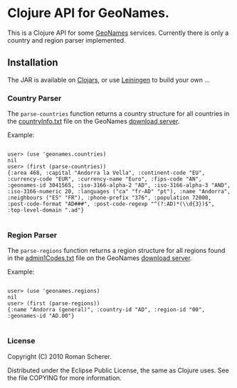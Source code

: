 # Clojure API for GeoNames.

This is a Clojure API for some [GeoNames](http://www.geonames.org)
services. Currently there is only a country and region parser
implemented.

## Installation

The JAR is available on [Clojars](http://clojars.org/geonames), or use
[Leiningen](http://github.com/technomancy/leiningen) to build your own
...

### Country Parser

The `parse-countries` function returns a country structure for all
countries in the
[countryInfo.txt](http://download.geonames.org/export/dump/countryInfo.txt)
file on the GeoNames [download
server](http://download.geonames.org/export/dump/).

Example:
<pre>
<code>
user> (use 'geonames.countries)
nil
user> (first (parse-countries))
{:area 468, :capital "Andorra la Vella", :continent-code "EU",
:currency-code "EUR", :currency-name "Euro", :fips-code "AN",
:geonames-id 3041565, :iso-3166-alpha-2 "AD", :iso-3166-alpha-3 "AND",
:iso-3166-numeric 20, :languages ("ca" "fr-AD" "pt"), :name "Andorra",
:neighbours ("ES" "FR"), :phone-prefix "376", :population 72000,
:post-code-format "AD###", :post-code-regexp "^(?:AD)*(\\d{3})$",
:top-level-domain ".ad"}
</code>
</pre>

### Region Parser

The `parse-regions` function returns a region structure for all
regions found in the
[admin1Codes.txt](http://download.geonames.org/export/dump/admin1Codes.txt)
file on the GeoNames [download
server](http://download.geonames.org/export/dump/).

Example:
<pre>
<code>
user> (use 'geonames.regions)
nil
user> (first (parse-regions))
{:name "Andorra (general)", :country-id "AD", :region-id "00", :geonames-id "AD.00"}
</code>
</pre>

### License

Copyright (C) 2010 Roman Scherer.

Distributed under the Eclipse Public License, the same as Clojure
uses. See the file COPYING for more information.
